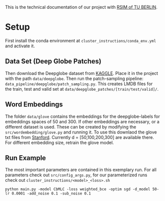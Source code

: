 This is the technical documentation of our project with [RSIM of TU BERLIN](https://rsim.berlin/).

# Setup
First install the conda environment at `cluster_instructions/conda_env.yml` and activate it.

## Data Set (Deep Globe Patches)
Then download the Deepglobe dataset from [KAGGLE](https://www.kaggle.com/datasets/balraj98/deepglobe-land-cover-classification-dataset). 
Place it in the project with the path `data/deepglobe`. Then run the patch-sampling pipeline: `data_pipeline/deepglobe/patch_sampling.py`. This creates LMDB files for the train, test and valid set at `data/deepglobe_patches/[train/test/valid]/`.

## Word Embeddings
 The folder `data/glove` contains the embeddings for the deepglobe-labels for embeddings spaces of 50 and 300. If other embeddings are necessary, or a different dataset is used. These can be created by modifying the `src/wordembedding/glove.py` and running it. To use this downlaod the glove txt files from [Stanford](https://nlp.stanford.edu/projects/glove/). Currently d = [50,100,200,300] are available there. For different embedding size, retrain the glove model.


## Run Example
The most important parameters are contained in this exemplary run.
For all parameters check out `src/config_args.py`, for our parameterized runs check out `cluster_instructions/<model>_<loss>.sh`

`python main.py -model CbMLC -loss weighted_bce -optim sgd -d_model 50-lr 0.0001 -add_noise 0.1 -sub_noise 0.1`

